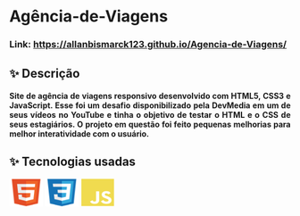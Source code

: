 # Agência-de-Viagens
### Link: https://allanbismarck123.github.io/Agencia-de-Viagens/

## ✨ Descrição

#### <p align="justify">Site de agência de viagens responsivo desenvolvido com HTML5, CSS3 e JavaScript. Esse foi um desafio disponibilizado pela DevMedia em um de seus vídeos no YouTube e tinha o objetivo de testar o HTML e o CSS de seus estagiários. O projeto em questão foi feito pequenas melhorias para melhor interatividade com o usuário.</p>


## ✨ Tecnologias usadas
<div style="display: inline_block">
  <img align="center" alt="Allan-HTML" height="50" width="60" src="https://raw.githubusercontent.com/devicons/devicon/master/icons/html5/html5-original.svg">
  <img align="center" alt="Allan-CSS" height="50" width="60" src="https://raw.githubusercontent.com/devicons/devicon/master/icons/css3/css3-original.svg">
  <img align="center" alt="Allan-Js" height="50" width="60" src="https://raw.githubusercontent.com/devicons/devicon/master/icons/javascript/javascript-plain.svg">
</div>
